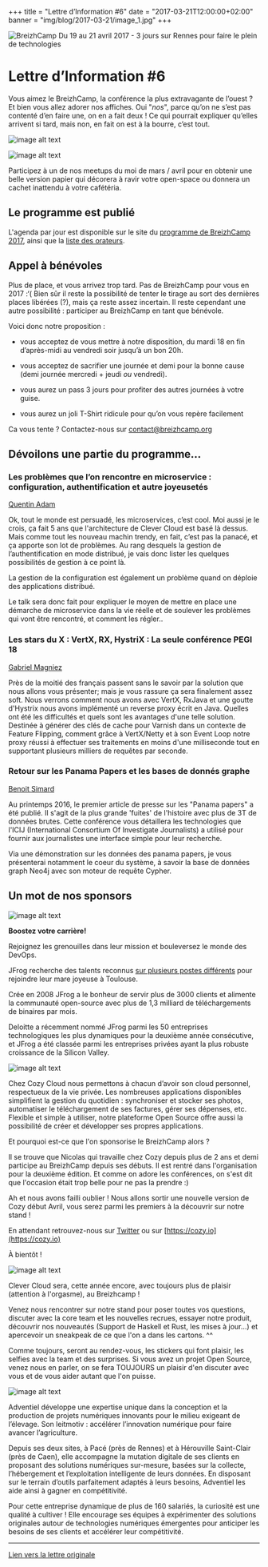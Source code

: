 +++
title = "Lettre d’Information #6"
date = "2017-03-21T12:00:00+02:00"
banner = "img/blog/2017-03-21/image_1.jpg"
+++

![BreizhCamp](/img/logo_big.png)
Du 19 au 21 avril 2017 - 3 jours sur Rennes pour faire le plein de technologies

# Lettre d’Information #6

Vous aimez le BreizhCamp, la conférence la plus extravagante de l’ouest ? Et bien vous allez adorer nos affiches. Oui "*nos*", parce qu’on ne s’est pas contenté d’en faire une, on en a fait deux ! Ce qui pourrait expliquer qu’elles arrivent si tard, mais non, en fait on est à la bourre, c’est tout.

![image alt text](/img/blog/2017-03-21/image_1.jpg)

![image alt text](/img/blog/2017-03-21/image_2.jpg)

Participez à un de nos meetups du moi de mars / avril pour en obtenir une belle version papier qui décorera à ravir votre open-space ou donnera un cachet inattendu à votre cafétéria.

## Le programme est publié

L'agenda par jour est disponible sur le site du [programme de BreizhCamp 2017](http://www.breizhcamp.org/conference/programme/), ainsi que la [liste des orateurs](http://www.breizhcamp.org/conference/speakers/).

## Appel à bénévoles

Plus de place, et vous arrivez trop tard. Pas de BreizhCamp pour vous en 2017 :‘( Bien sûr il reste la possibilité de tenter le tirage au sort des dernières places libérées (?), mais ça reste assez incertain. Il reste cependant une autre possibilité : participer au BreizhCamp en tant que bénévole.

Voici donc notre proposition :

* vous acceptez de vous mettre à notre disposition, du mardi 18 en fin d’après-midi au vendredi soir jusqu’à un bon 20h.

* vous acceptez de sacrifier une journée et demi pour la bonne cause (demi journée mercredi + jeudi *ou* vendredi).

* vous aurez un pass 3 jours pour profiter des autres journées à votre guise.

* vous aurez un joli T-Shirt ridicule pour qu’on vous repère facilement

Ca vous tente ? Contactez-nous sur contact@breizhcamp.org

## Dévoilons une partie du programme...

### Les problèmes que l’on rencontre en microservice : configuration, authentification et autre joyeusetés

[Quentin Adam](https://twitter.com/waxzce)

Ok, tout le monde est persuadé, les microservices, c’est cool. Moi aussi je le crois, ça fait 5 ans que l'architecture de Clever Cloud est basé là dessus. Mais comme tout les nouveau machin trendy, en fait, c’est pas la panacé, et ça apporte son lot de problèmes. Au rang desquels la gestion de l’authentification en mode distribué, je vais donc lister les quelques possibilités de gestion à ce point là.

La gestion de la configuration est également un problème quand on déploie des applications distribué.

Le talk sera donc fait pour expliquer le moyen de mettre en place une démarche de microservice dans la vie réelle et de soulever les problèmes qui vont être rencontré, et comment les régler..

### Les stars du X : VertX, RX, HystriX : La seule conférence PEGI 18

[Gabriel Magniez](https://twitter.com/gmagniez)

Près de la moitié des français passent sans le savoir par la solution que nous allons vous présenter; mais je vous rassure ça sera finalement assez soft. Nous verrons comment nous avons avec VertX, RxJava et une goutte d'Hystrix nous avons implémenté un reverse proxy écrit en Java. Quelles ont été les difficultés et quels sont les avantages d'une telle solution. Destinée à générer des clés de cache pour Varnish dans un contexte de Feature Flipping, comment grâce à VertX/Netty et à son Event Loop notre proxy réussi à effectuer ses traitements en moins d'une milliseconde tout en supportant plusieurs milliers de requêtes par seconde.

### Retour sur les Panama Papers et les bases de donnés graphe

[Benoit Simard](https://twitter.com/logisima)

Au printemps 2016, le premier article de presse sur les "Panama papers" a été publié. Il s'agit de la plus grande 'fuites' de l'histoire avec plus de 3T de données brutes. Cette conférence vous détaillera les technologies que l'ICIJ (International Consortium Of Investigate Journalists) a utilisé pour fournir aux journalistes une interface simple pour leur recherche.

Via une démonstration sur les données des panama papers, je vous présenterai notamment le coeur du système, à savoir la base de données graph Neo4j avec son moteur de requête Cypher.

## Un mot de nos sponsors

![image alt text](/img/blog/2017-03-21/image_3.png)

**Boostez votre carrière!**

Rejoignez les grenouilles dans leur mission et bouleversez le monde des DevOps. 

JFrog recherche des talents reconnus [sur plusieurs postes différents](https://join.jfrog.com/?utm_source=JFRog.com&utm_medium=JFRog.com&utm_term=Open%20positions&utm_content=Open%20positions&utm_campaign=JFRog%20webiste) pour rejoindre leur mare joyeuse à Toulouse. 

Crée en 2008 JFrog a le bonheur de servir plus de 3000 clients et alimente la communauté open-source avec plus de 1,3 milliard de téléchargements de binaires par mois. 

Deloitte a récemment nommé JFrog parmi les 50 entreprises technologiques les plus dynamiques pour la deuxième année consécutive, et JFrog a été classée parmi les entreprises privées ayant la plus robuste croissance de la Silicon Valley. 

![image alt text](/img/blog/2017-03-21/image_4.png)

Chez Cozy Cloud nous permettons à chacun d’avoir son cloud personnel, respectueux de la vie privée. Les nombreuses applications disponibles simplifient la gestion du quotidien : synchroniser et stocker ses photos, automatiser le téléchargement de ses factures, gérer ses dépenses, etc. Flexible et simple à utiliser, notre plateforme Open Source offre aussi la possibilité de créer et développer ses propres applications.

Et pourquoi est-ce que l'on sponsorise le BreizhCamp alors ?

Il se trouve que Nicolas qui travaille chez Cozy depuis plus de 2 ans et demi participe au BreizhCamp depuis ses débuts. Il est rentré dans l'organisation pour la deuxième édition. Et comme on adore les conférences, on s'est dit que l'occasion était trop belle pour ne pas la prendre :)

Ah et nous avons failli oublier ! Nous allons sortir une nouvelle version de Cozy début Avril, vous serez parmi les premiers à la découvrir sur notre stand !

En attendant retrouvez-nous sur [Twitter](https://twitter.com/MyCozyCloud) ou sur [https://cozy.io](https://cozy.io)

À bientôt !

![image alt text](/img/blog/2017-03-21/image_5.png)

Clever Cloud sera, cette année encore, avec toujours plus de plaisir (attention à l'orgasme), au Breizhcamp !

Venez nous rencontrer sur notre stand pour poser toutes vos questions, discuter avec la core team et les nouvelles recrues, essayer notre produit, découvrir nos nouveautés (Support de Haskell et Rust, les mises à jour...) et apercevoir un sneakpeak de ce que l'on a dans les cartons. ^^

Comme toujours, seront au rendez-vous, les stickers qui font plaisir, les selfies avec la team et des surprises. Si vous avez un projet Open Source, venez nous en parler, on se fera TOUJOURS un plaisir d'en discuter avec vous et de vous aider autant que l'on puisse.

![image alt text](/img/blog/2017-03-21/image_6.png)

Adventiel développe une expertise unique dans la conception et la production de projets numériques innovants pour le milieu exigeant de l’élevage. Son leitmotiv : accélérer l’innovation numérique pour faire avancer l’agriculture.

Depuis ses deux sites, à Pacé (près de Rennes) et à Hérouville Saint-Clair (près de Caen), elle accompagne la mutation digitale de ses clients en proposant des solutions numériques sur-mesure, basées sur la collecte, l’hébergement et l’exploitation intelligente de leurs données. En disposant sur le terrain d’outils parfaitement adaptés à leurs besoins, Adventiel les aide ainsi à gagner en compétitivité.

Pour cette entreprise dynamique de plus de 160 salariés, la curiosité est une qualité à cultiver ! Elle encourage ses équipes à expérimenter des solutions originales autour de technologies numériques émergentes pour anticiper les besoins de ses clients et accélérer leur compétitivité.

---

[Lien vers la lettre originale](http://us7.campaign-archive2.com/?u=e4309e9c9c151e88d960d5c1e&id=433a15949c)
